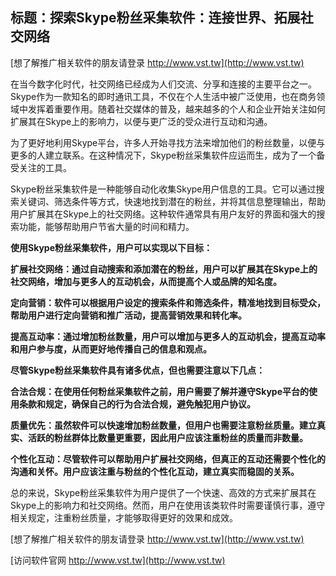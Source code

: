 ## **标题：探索Skype粉丝采集软件：连接世界、拓展社交网络**

[想了解推广相关软件的朋友请登录 http://www.vst.tw](http://www.vst.tw)

在当今数字化时代，社交网络已经成为人们交流、分享和连接的主要平台之一。Skype作为一款知名的即时通讯工具，不仅在个人生活中被广泛使用，也在商务领域中发挥着重要作用。随着社交媒体的普及，越来越多的个人和企业开始关注如何扩展其在Skype上的影响力，以便与更广泛的受众进行互动和沟通。

为了更好地利用Skype平台，许多人开始寻找方法来增加他们的粉丝数量，以便与更多的人建立联系。在这种情况下，Skype粉丝采集软件应运而生，成为了一个备受关注的工具。

Skype粉丝采集软件是一种能够自动化收集Skype用户信息的工具。它可以通过搜索关键词、筛选条件等方式，快速地找到潜在的粉丝，并将其信息整理输出，帮助用户扩展其在Skype上的社交网络。这种软件通常具有用户友好的界面和强大的搜索功能，能够帮助用户节省大量的时间和精力。

**使用Skype粉丝采集软件，用户可以实现以下目标：**

**扩展社交网络：通过自动搜索和添加潜在的粉丝，用户可以扩展其在Skype上的社交网络，增加与更多人的互动机会，从而提高个人或品牌的知名度。**

**定向营销：软件可以根据用户设定的搜索条件和筛选条件，精准地找到目标受众，帮助用户进行定向营销和推广活动，提高营销效果和转化率。**

**提高互动率：通过增加粉丝数量，用户可以增加与更多人的互动机会，提高互动率和用户参与度，从而更好地传播自己的信息和观点。**

**尽管Skype粉丝采集软件具有诸多优点，但也需要注意以下几点：**

**合法合规：在使用任何粉丝采集软件之前，用户需要了解并遵守Skype平台的使用条款和规定，确保自己的行为合法合规，避免触犯用户协议。**

**质量优先：虽然软件可以快速增加粉丝数量，但用户也需要注意粉丝质量。建立真实、活跃的粉丝群体比数量更重要，因此用户应该注重粉丝的质量而非数量。**

**个性化互动：尽管软件可以帮助用户扩展社交网络，但真正的互动还需要个性化的沟通和关怀。用户应该注重与粉丝的个性化互动，建立真实而稳固的关系。**

总的来说，Skype粉丝采集软件为用户提供了一个快速、高效的方式来扩展其在Skype上的影响力和社交网络。然而，用户在使用该类软件时需要谨慎行事，遵守相关规定，注重粉丝质量，才能够取得更好的效果和成效。

[想了解推广相关软件的朋友请登录 http://www.vst.tw](http://www.vst.tw)


[访问软件官网 http://www.vst.tw](http://www.vst.tw)
